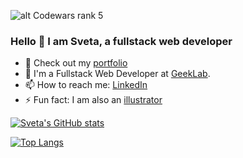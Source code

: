 ![alt Codewars rank 5](https://www.codewars.com/users/silmu/badges/small)
### Hello 👋 I am Sveta, a fullstack web developer

- 🌱 Check out my [portfolio](https://silmu.herokuapp.com/)
- 👾 I'm a Fullstack Web Developer at [GeekLab](https://geeklab.app/).
- 📫 How to reach me: [LinkedIn](https://www.linkedin.com/in/svetlana-raitina)
- ⚡ Fun fact: I am also an [illustrator](https://www.instagram.com/misori.art)

[![Sveta's GitHub stats](https://github-readme-stats.vercel.app/api?username=silmu&show_icons=true&theme=radical)](https://github.com/anuraghazra/github-readme-stats)

[![Top Langs](https://github-readme-stats.vercel.app/api/top-langs/?username=silmu&hide=html,css,hack&langs_count=8&layout=compact&theme=radical)](https://github.com/anuraghazra/github-readme-stats)
